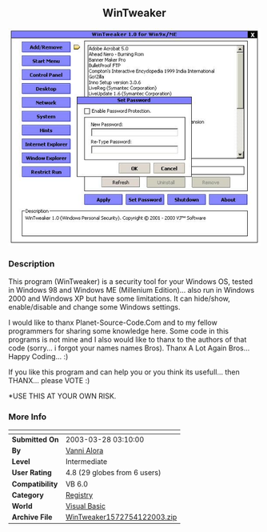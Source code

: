 ﻿<div align="center">

## WinTweaker

<img src="PIC20034121531586475.jpg">
</div>

### Description

This program (WinTweaker) is a security tool for your Windows OS, tested in Windows 98 and Windows ME (Millenium Edition)... also run in Windows 2000 and Windows XP but have some limitations. It can hide/show, enable/disable and change some Windows settings.

I would like to thanx Planet-Source-Code.Com and to my fellow programmers for sharing some knowledge here. Some code in this programs is not mine and I also would like to thanx to the authors of that code (sorry... i forgot your names names Bros). Thanx A Lot Again Bros... Happy Coding... :)

If you like this program and can help you or you think its usefull... then THANX... please VOTE :)

*USE THIS AT YOUR OWN RISK.
 
### More Info
 


<span>             |<span>
---                |---
**Submitted On**   |2003-03-28 03:10:00
**By**             |[Vanni Alora](https://github.com/Planet-Source-Code/PSCIndex/blob/master/ByAuthor/vanni-alora.md)
**Level**          |Intermediate
**User Rating**    |4.8 (29 globes from 6 users)
**Compatibility**  |VB 6\.0
**Category**       |[Registry](https://github.com/Planet-Source-Code/PSCIndex/blob/master/ByCategory/registry__1-36.md)
**World**          |[Visual Basic](https://github.com/Planet-Source-Code/PSCIndex/blob/master/ByWorld/visual-basic.md)
**Archive File**   |[WinTweaker1572754122003\.zip](https://github.com/Planet-Source-Code/vanni-alora-wintweaker__1-44696/archive/master.zip)








